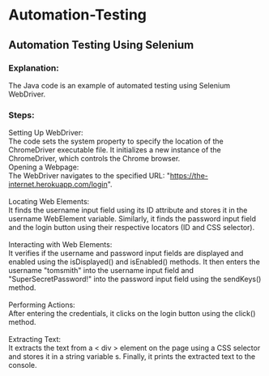 # Automation-Testing

## Automation Testing Using Selenium

### Explanation:

The Java code is an example of automated testing using Selenium WebDriver. 

### Steps:

Setting Up WebDriver:<br>
The code sets the system property to specify the location of the ChromeDriver executable file. It initializes a new instance of the ChromeDriver, which controls the Chrome browser.
<br>
Opening a Webpage:<br>
The WebDriver navigates to the specified URL: "https://the-internet.herokuapp.com/login".
<br><br>
Locating Web Elements:<br>
It finds the username input field using its ID attribute and stores it in the username WebElement variable. Similarly, it finds the password input field and the login button using their respective locators (ID and CSS selector).
<br><br>
Interacting with Web Elements:<br>
It verifies if the username and password input fields are displayed and enabled using the isDisplayed() and isEnabled() methods. It then enters the username "tomsmith" into the username input field and "SuperSecretPassword!" into the password input field using the sendKeys() method.
<br><br>
Performing Actions:<br>
After entering the credentials, it clicks on the login button using the click() method.
<br><br>
Extracting Text:<br>
It extracts the text from a < div > element on the page using a CSS selector and stores it in a string variable s. Finally, it prints the extracted text to the console.
